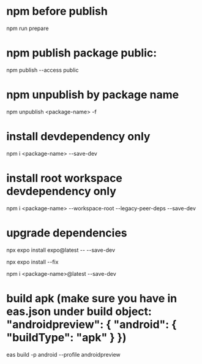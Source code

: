 # npm before publish

npm run prepare

# npm publish package public:

npm publish --access public

# npm unpublish by package name

npm unpublish \<package-name\> -f

# install devdependency only

npm i \<package-name\> --save-dev

# install root workspace devdependency only

npm i \<package-name\> --workspace-root --legacy-peer-deps --save-dev

# upgrade dependencies

npx expo install expo@latest -- --save-dev

npx expo install --fix

npm i \<package-name\>@latest --save-dev

# build apk (make sure you have in eas.json under build object: "androidpreview": { "android": { "buildType": "apk" } })

eas build -p android --profile androidpreview